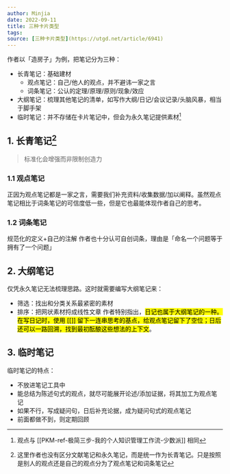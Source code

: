 ```yaml
---
author: Minjia
date: 2022-09-11
title: 三种卡片类型 
tags:
source: [三种卡片类型](https://utgd.net/article/6941)
---
```


作者以「造房子」为例，把笔记分为三种：

* 长青笔记：基础建材
  * 观点笔记：自己/他人的观点，并不避讳一家之言
  * 词条笔记：公认的定理/原理/原则/现象/效应
* 大纲笔记：梳理其他笔记的清单，如写作大纲/日记/会议记录/头脑风暴，相当于脚手架
* 临时笔记：并不存储在卡片笔记中，但会为永久笔记提供素材[^批注1]

[^批注1]: 观点与 [[PKM-ref-极简三步-我的个人知识管理工作流-少数派]] 相同

## 1. 长青笔记[^批注2]

[^批注2]: 这里作者也没有区分文献笔记和永久笔记，而是统一作为长青笔记。只是按照是别人的观点还是自己的观点分为了观点笔记和词条笔记
>标准化会增强而非限制创造力

### 1.1 观点笔记

正因为观点笔记都是一家之言，需要我们补充资料/收集数据/加以阐释。虽然观点笔记相比于词条笔记的可信度低一些，但是它也最能体现作者自己的思考。

### 1.2 词条笔记

规范化的定义+自己的注解
作者也十分认可自创词条，理由是「命名一个问题等于拥有了一个问题」

## 2. 大纲笔记

仅凭永久笔记无法梳理思路。这时就需要编写大纲笔记来：

* 筛选：找出和分类关系最紧密的素材
* 排序：把网状素材捋成线性文章
作者特别指出，<mark>日记也属于大纲笔记的一种。在写日记时，使用 [[]] 留下一连串思考的基点，给观点笔记留下了空位；日后还可以一路回溯，找到最初酝酿这些想法的上下文</mark>。

## 3. 临时笔记

临时笔记的特点：

* 不放进笔记工具中
* 能总结为陈述句式的观点，就尽可能展开论述/添加证据，将其加工为观点笔记
* 如果不行，写成疑问句，日后补充论据，成为疑问句式的观点笔记
* 前面都做不到，则定期回顾
